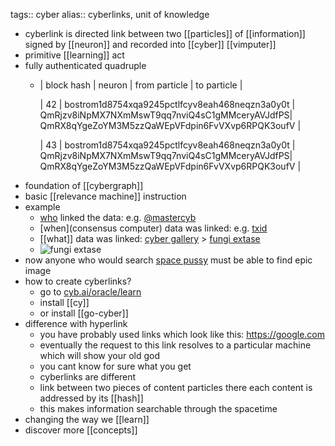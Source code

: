 tags:: cyber
alias:: cyberlinks, unit of knowledge

- cyberlink is directed link between two [[particles]] of [[information]] signed by [[neuron]] and recorded into [[cyber]] [[vimputer]]
- primitive [[learning]] act
- fully authenticated quadruple
	- | block hash | neuron | from particle | to particle |
	  
	  | 42 | bostrom1d8754xqa9245pctlfcyv8eah468neqzn3a0y0t | QmRjzv8iNpMX7NXmMswT9qq7nviQ4sC1gMMceryAVJdfPS|  QmRX8qYgeZoYM3M5zzQaWEpVFdpin6FvVXvp6RPQK3oufV |
	  
	  | 43 | bostrom1d8754xqa9245pctlfcyv8eah468neqzn3a0y0t | QmRjzv8iNpMX7NXmMswT9qq7nviQ4sC1gMMceryAVJdfPS|  QmRX8qYgeZoYM3M5zzQaWEpVFdpin6FvVXvp6RPQK3oufV |
- foundation of [[cybergraph]]
- basic [[relevance machine]] instruction
- example
	- [who](neuron) linked the data: e.g. [@mastercyb](https://cyb.ai/@mastercyb)
	- [when](consensus computer) data was linked: e.g. [txid](https://cyb.ai/network/bostrom/tx/1D0E26540FE9AFB5F9113826F7BCF650802A010392E22D51F158B1522A958BA1)
	- [[what]] data was linked: [cyber gallery](https://cyb.ai/oracle/ask/space%20pussy) > [fungi extase](https://cyb.ai/oracle/ask/QmaqXGP6FcjRZhVbFzsGFjJsqSgZva5zJALSL9u5YyS9wS)
	- ![fungi extase](https://ipfs.io/ipfs/QmaqXGP6FcjRZhVbFzsGFjJsqSgZva5zJALSL9u5YyS9wS)
- now anyone who would search [space pussy](https://cyb.ai/oracle/ask/space%20pussy) must be able to find epic image
- how to create cyberlinks?
	- go to [cyb.ai/oracle/learn](https://cyb.ai/oracle/learn)
	- install [[cy]]
	- or install [[go-cyber]]
- difference with hyperlink
	- you have probably used links which look like this: https://google.com
	- eventually the request to this link resolves to a particular machine which will show your old god
	- you cant know for sure what you get
	- cyberlinks are different
	- link between two pieces of content particles there each content is addressed by its [[hash]]
	- this makes information searchable through the spacetime
- changing the way we [[learn]]
- discover more [[concepts]]